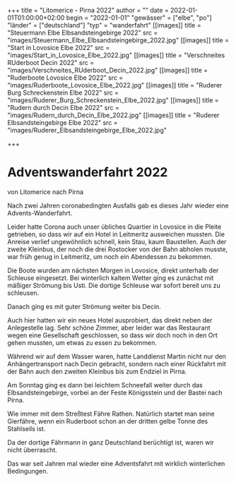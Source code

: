 +++
title = "Litomerice - Pirna 2022"
author = ""
date = 2022-01-01T01:00:00+02:00
begin = "2022-01-01"
"gewässer" = ["elbe", "po"]
"länder" = ["deutschland"]
"typ" = "wanderfahrt"
[[images]]
title = "Steuermann Elbe Elbsandsteingebirge 2022"
src = "images/Steuermann_Elbe_Elbsandsteingebirge_2022.jpg"
[[images]]
title = "Start in Lovosice Elbe 2022"
src = "images/Start_in_Lovosice_Elbe_2022.jpg"
[[images]]
title = "Verschneites RUderboot Decin 2022"
src = "images/Verschneites_RUderboot_Decin_2022.jpg"
[[images]]
title = "Ruderboote Lovosice Elbe 2022"
src = "images/Ruderboote_Lovosice_Elbe_2022.jpg"
[[images]]
title = "Ruderer Burg Schreckenstein Elbe 2022"
src = "images/Ruderer_Burg_Schreckenstein_Elbe_2022.jpg"
[[images]]
title = "Rudern durch Decin Elbe 2022"
src = "images/Rudern_durch_Decin_Elbe_2022.jpg"
[[images]]
title = "Ruderer Elbsandsteingebirge Elbe 2022"
src = "images/Ruderer_Elbsandsteingebirge_Elbe_2022.jpg"

+++

# Adventswanderfahrt 2022


von Litomerice nach Pirna

Nach zwei Jahren coronabedingten Ausfalls gab es dieses Jahr wieder eine Advents-Wanderfahrt.

Leider hatte Corona auch unser übliches Quartier in Lovosice in die Pleite getrieben, so dass wir auf ein Hotel in Leitmeritz ausweichen mussten. Die Anreise verlief ungewöhnlich schnell, kein Stau, kaum Baustellen. Auch der zweite Kleinbus, der noch die drei Rostocker von der Bahn abholen musste, war früh genug in Leitmeritz, um noch ein Abendessen zu bekommen.

Die Boote wurden am nächsten Morgen in Lovosice, direkt unterhalb der Schleuse eingesetzt. Bei winterlich kaltem Wetter ging es zunächst mit mäßiger Strömung bis Usti. Die dortige Schleuse war sofort bereit uns zu schleusen.

Danach ging es mit guter Strömung weiter bis Decin.

Auch hier hatten wir ein neues Hotel ausprobiert, das direkt neben der Anlegestelle lag. Sehr schöne Zimmer, aber leider war das Restaurant wegen eine Gesellschaft geschlossen, so dass wir doch noch in den Ort gehen mussten, um etwas zu essen zu bekommen.

Während wir auf dem Wasser waren, hatte Landdienst Martin nicht nur den Anhängertransport nach Decin gebracht, sondern nach einer Rückfahrt mit der Bahn auch den zweiten Kleinbus bis zum Endziel in Pirna.

Am Sonntag ging es dann bei leichtem Schneefall weiter durch das Elbsandsteingebirge, vorbei an der Feste Königsstein und der Bastei nach Pirna.

Wie immer mit dem Streßtest Fähre Rathen. Natürlich startet man seine Gierfähre, wenn ein Ruderboot schon an der dritten gelbe Tonne des Stahlseils ist.

Da der dortige Fährmann in ganz Deutschland berüchtigt ist, waren wir nicht überrascht.

Das war seit Jahren mal wieder eine Adventsfahrt mit wirklich winterlichen Bedingungen.
